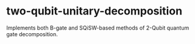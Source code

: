 # two-qubit-unitary-decomposition
Implements both B-gate and SQiSW-based methods of 2-Qubit quantum gate decomposition.
